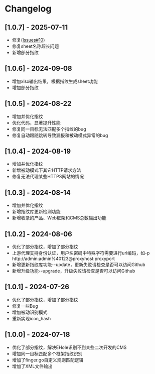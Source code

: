 # Changelog

## [1.0.7] - 2025-07-11

- 修复([Issues#10](https://github.com/HackAllSec/hfinger/issues/10))
- 修复sheet名称超长问题
- 新增部分指纹

## [1.0.6] - 2024-09-08

- 增加xlsx输出结果，根据指纹生成sheet功能
- 增加部分指纹

## [1.0.5] - 2024-08-22

- 增加并优化指纹
- 优化代码，显著提升性能
- 修复同一目标无法匹配多个指纹的bug
- 修复自动跟随跳转导致漏报和被动模式异常的bug


## [1.0.4] - 2024-08-19

- 增加并优化指纹
- 新增被动模式下其它HTTP请求方法
- 修复无法代理某些HTTPS网站的情况

## [1.0.3] - 2024-08-14

- 增加并优化指纹
- 新增指纹库更新检测功能
- 新增收录的产品、Web框架和CMS总数输出功能


## [1.0.2] - 2024-08-06

- 优化了部分指纹，增加了部分指纹
- 上游代理支持身份认证，用户名密码中特殊字符需要进行url编码，如-p http://admin:admin%40123@proxyhost:proxyport
- 新增更新指纹库功能--update，更新失败请检查是否可以访问Github
- 新增升级功能--upgrade，升级失败请检查是否可以访问Github

## [1.0.1] - 2024-07-26

- 优化了部分指纹，增加了部分指纹
- 修复一些Bug
- 增加被动识别模式
- 重新实现icon_hash

## [1.0.0] - 2024-07-18

- 优化了部分指纹，解决EHole识别不到某些二次开发的CMS
- 增加同一目标匹配多个框架指纹识别
- 增加了finger.go自定义规则匹配逻辑
- 增加了XML文件输出
